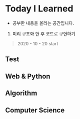 # Today I Learned 

- 공부한 내용을 올리는 공간입니다.

1. 미리 구조화 한 후 코드로 구현하기

> 2020 - 10 - 20 	start



## Test 



## Web & Python



## Algorithm



## Computer Science

